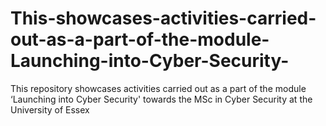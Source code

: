 # This-showcases-activities-carried-out-as-a-part-of-the-module-Launching-into-Cyber-Security-
This repository showcases activities carried out as a part of the module ‘Launching into Cyber Security' towards the MSc in Cyber Security at the University of Essex
